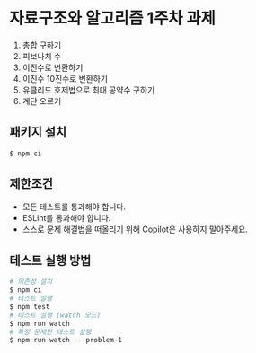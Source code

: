 # 자료구조와 알고리즘 1주차 과제

1. 총합 구하기
2. 피보나치 수
3. 이진수로 변환하기
4. 이진수 10진수로 변환하기
5. 유클리드 호제법으로 최대 공약수 구하기
6. 계단 오르기

## 패키지 설치

```bash
$ npm ci
```

## 제한조건

- 모든 테스트를 통과해야 합니다.
- ESLint를 통과해야 합니다.
- 스스로 문제 해결법을 떠올리기 위해 Copilot은 사용하지 말아주세요.

## 테스트 실행 방법

```bash
# 의존성 설치
$ npm ci
# 테스트 실행
$ npm test
# 테스트 실행 (watch 모드)
$ npm run watch
# 특정 문제만 테스트 실행
$ npm run watch -- problem-1
```
